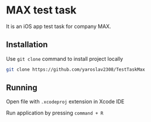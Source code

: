 # MAX test task

It is an iOS app test task for company MAX.

## Installation
Use `git clone` command to install project locally
```bash
git clone https://github.com/yaroslav2308/TestTaskMax
```

## Running
Open file with `.xcodeproj` extension in Xcode IDE

Run application by pressing `command + R`
